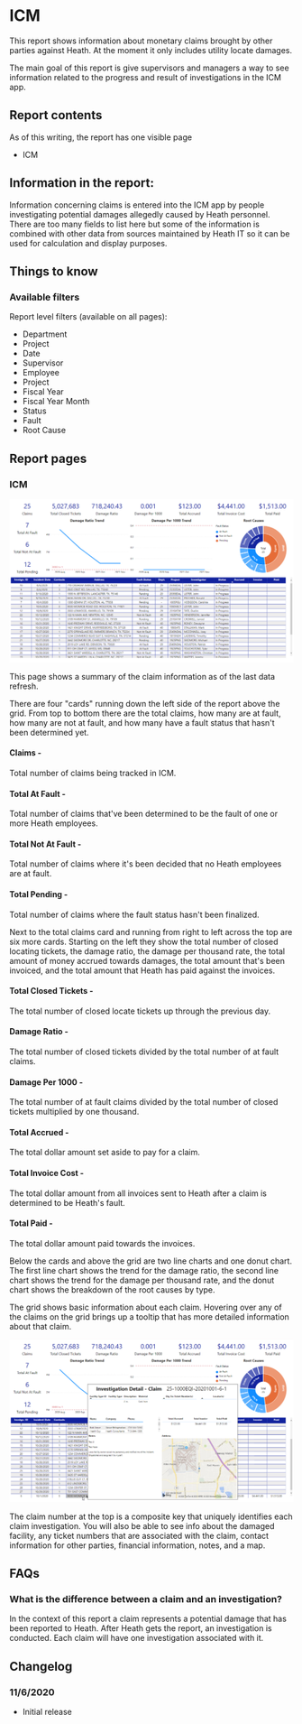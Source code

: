 # ICM

This report shows information about monetary claims brought by other parties against Heath. At the moment it only includes utility locate damages.  
  
The main goal of this report is give supervisors and managers a way to see information related to the progress and result of investigations in the ICM app.

## Report contents

As of this writing, the report has one visible page

* ICM

## Information in the report:

Information concerning claims is entered into the ICM app by people investigating potential damages allegedly caused by Heath personnel.  There are too many fields to list here but some of the information is combined with other data from sources maintained by Heath IT so it can be used for calculation and display purposes.  

## Things to know

### Available filters

Report level filters \(available on all pages\):

* Department
* Project
* Date
* Supervisor
* Employee
* Project
* Fiscal Year
* Fiscal Year Month
* Status
* Fault
* Root Cause

## Report pages

### ICM

![ICM page](../.gitbook/assets/msedge_2020-11-06_15-08-36.png)

This page shows a summary of the claim information as of the last data refresh.

There are four "cards" running down the left side of the report above the grid.  From top to bottom there are the total claims, how many are at fault, how many are not at fault, and how many have a fault status that hasn't been determined yet.

#### Claims - 

Total number of claims being tracked in ICM.

#### Total At Fault -

Total number of claims that've been determined to be the fault of one or more Heath employees.

#### Total Not At Fault -

Total number of claims where it's been decided that no Heath employees are at fault.

#### Total Pending -

Total number of claims where the fault status hasn't been finalized.

Next to the total claims card and running from right to left across the top are six more cards.  Starting on the left they show the total number of closed locating tickets, the damage ratio, the damage per thousand rate, the total amount of money accrued towards damages, the total amount that's been invoiced, and the total amount that Heath has paid against the invoices.

#### Total Closed Tickets -

The total number of closed locate tickets up through the previous day.

#### Damage Ratio -

The total number of closed tickets divided by the total number of at fault claims.

#### Damage Per 1000 -

The total number of at fault claims divided by the total number of closed tickets multiplied by one thousand.

#### Total Accrued -

The total dollar amount set aside to pay for a claim.

#### Total Invoice Cost -

The total dollar amount from all invoices sent to Heath after a claim is determined to be Heath's fault.

#### Total Paid -

The total dollar amount paid towards the invoices.

Below the cards and above the grid are two line charts and one donut chart.  The first line chart shows the trend for the damage ratio, the second line chart shows the trend for the damage per thousand rate, and the donut chart shows the breakdown of the root causes by type.

The grid shows basic information about each claim.  Hovering over any of the claims on the grid brings up a tooltip that has more detailed information about that claim.

![Claim detail tooltip](../.gitbook/assets/msedge_2020-11-06_16-26-42.png)

The claim number at the top is a composite key that uniquely identifies each claim investigation.  You will also be able to see info about the damaged facility, any ticket numbers that are associated with the claim, contact information for other parties, financial information, notes, and a map.

## FAQs

### What is the difference between a claim and an investigation?

In the context of this report a claim represents a potential damage that has been reported to Heath.  After Heath gets the report, an investigation is conducted.  Each claim will have one investigation associated with it.

## Changelog

### 11/6/2020

* Initial release

